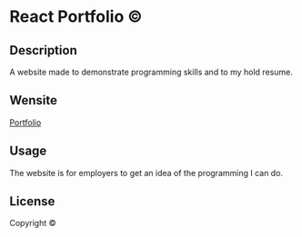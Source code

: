 # React Portfolio &copy;

## Description 

A website made to demonstrate programming skills and to my hold resume.

## Wensite

[Portfolio]()

## Usage 

The website is for employers to get an idea of the programming I can do.

## License

Copyright &copy;
